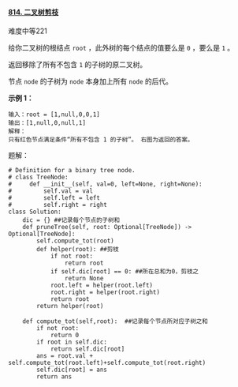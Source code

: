 #### [814. 二叉树剪枝](https://leetcode-cn.com/problems/binary-tree-pruning/)

难度中等221

给你二叉树的根结点 `root` ，此外树的每个结点的值要么是 `0` ，要么是 `1` 。

返回移除了所有不包含 `1` 的子树的原二叉树。

节点 `node` 的子树为 `node` 本身加上所有 `node` 的后代。

 

**示例 1：**



```
输入：root = [1,null,0,0,1]
输出：[1,null,0,null,1]
解释：
只有红色节点满足条件“所有不包含 1 的子树”。 右图为返回的答案。
```

题解：

```
# Definition for a binary tree node.
# class TreeNode:
#     def __init__(self, val=0, left=None, right=None):
#         self.val = val
#         self.left = left
#         self.right = right
class Solution:
    dic = {} ##记录每个节点的子树和
    def pruneTree(self, root: Optional[TreeNode]) -> Optional[TreeNode]:
        self.compute_tot(root)
        def helper(root): ##剪枝
            if not root:
                return root
            if self.dic[root] == 0: ##所在总和为0，剪枝之
                return None
            root.left = helper(root.left)
            root.right = helper(root.right)
            return root
        return helper(root)
        
    def compute_tot(self,root):  ##记录每个节点所对应子树之和
        if not root:
            return 0
        if root in self.dic:
            return self.dic[root]
        ans = root.val + self.compute_tot(root.left)+self.compute_tot(root.right)
        self.dic[root] = ans
        return ans
```

